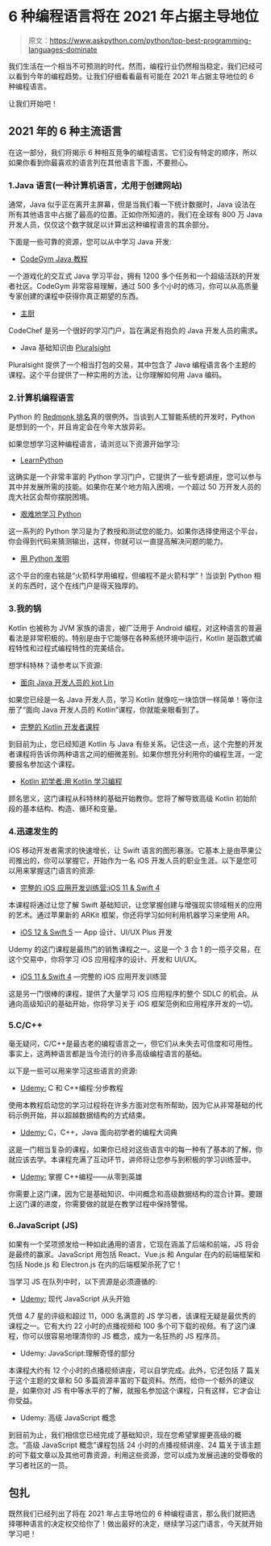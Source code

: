 # 6 种编程语言将在 2021 年占据主导地位

> 原文：<https://www.askpython.com/python/top-best-programming-languages-dominate>

我们生活在一个相当不可预测的时代，然而，编程行业仍然相当稳定，我们已经可以看到今年的编程趋势。让我们仔细看看最有可能在 2021 年占据主导地位的 6 种编程语言。

让我们开始吧！

## 2021 年的 6 种主流语言

在这一部分，我们将揭示 6 种相互竞争的编程语言。它们没有特定的顺序，所以如果你看到你最喜欢的语言列在其他语言下面，不要担心。

### 1.Java 语言(一种计算机语言，尤用于创建网站)

通常，Java 似乎正在离开主屏幕，但是当我们看一下统计数据时，Java 设法在所有其他语言中占据了最高的位置。正如你所知道的，我们在全球有 800 万 Java 开发人员，仅仅这个数字就足以计算出这种编程语言的其余部分。

下面是一些可靠的资源，您可以从中学习 Java 开发:

*   [CodeGym Java 教程](https://codegym.cc/)

一个游戏化的交互式 Java 学习平台，拥有 1200 多个任务和一个超级活跃的开发者社区。CodeGym 非常容易理解，通过 500 多个小时的练习，你可以从高质量专家创建的课程中获得你真正期望的东西。

*   [主厨](https://www.codechef.com/)

CodeChef 是另一个很好的学习门户，旨在满足有抱负的 Java 开发人员的需求。

*   Java 基础知识由 [Pluralsight](https://www.pluralsight.com/courses/java-fundamentals-language)

Pluralsight 提供了一个相当打包的交易，其中包含了 Java 编程语言各个主题的课程。这个平台提供了一种实用的方法，让你理解如何用 Java 编码。

### 2.计算机编程语言

Python 的 [Redmonk 排名](https://redmonk.com/sogrady/2020/07/27/language-rankings-6-20/)真的很例外。当谈到人工智能系统的开发时，Python 是想到的一个，并且肯定会在今年大放异彩。

如果您想学习这种编程语言，请浏览以下资源开始学习:

*   [LearnPython](https://www.learnpython.org/)

这确实是一个非常丰富的 Python 学习门户，它提供了一些专题讲座，您可以参与其中并发展所需的技能。如果你在某个地方陷入困境，一个超过 50 万开发人员的庞大社区会帮你摆脱困境。

*   [艰难地学习 Python](https://learncodethehardway.org/python/)

这一系列的 Python 学习是为了教授和测试您的能力。如果你选择使用这个平台，你会得到代码来猜测输出，这样，你就可以一直提高解决问题的能力。

*   [用 Python 发明](https://inventwithpython.com/)

这个平台的座右铭是“火箭科学用编程，但编程不是火箭科学”！当谈到 Python 相关的东西时，这个在线门户是得天独厚的。

### 3.我的锅

Kotlin 也被称为 JVM 家族的语言，被广泛用于 Android 编程，对这种语言的普遍看法是非常积极的。特别是由于它能够在各种系统环境中运行，Kotlin 是函数式编程特性和过程式编程特性的完美结合。

想学科特林？请参考以下资源:

*   [面向 Java 开发人员的 kot Lin](https://www.udemy.com/course/kotlin-for-java-developers/?LSNPUBID=JVFxdTr9V80&ranEAID=JVFxdTr9V80&ranMID=39197&ranSiteID=JVFxdTr9V80-10.lT3IxG4oUwPDmb56hlA&utm_medium=udemyads&utm_source=aff-campaign)

如果您已经是一名 Java 开发人员，学习 Kotlin 就像吃一块馅饼一样简单！等你注册了“面向 Java 开发人员的 Kotlin”课程，你就能亲眼看到了。

*   [完整的 Kotlin 开发者课程](https://www.udemy.com/course/the-complete-kotlin-developer-course-java/)

到目前为止，您已经知道 Kotlin 与 Java 有些关系。记住这一点，这个完整的开发者课程将告诉你两种语言之间的细微差别。如果你想充分利用你的编程生涯，一定要报名参加这个课程。

*   [Kotlin 初学者:用 Kotlin 学习编程](https://www.udemy.com/course/kotlin-course/)

顾名思义，这门课程从科特林的基础开始教你。您将了解导致高级 Kotlin 初始阶段的基本结构、构造、循环和变量。

### 4.迅速发生的

iOS 移动开发者需求的快速增长，让 Swift 语言的图形暴涨。它基本上是由苹果公司推出的，你可以掌握它，开始作为一名 iOS 开发人员的职业生涯。以下是您可以用来掌握这门语言的资源:

*   [完整的 iOS 应用开发训练营:iOS 11 & Swift 4](https://coursesity.com/course-detail/the-complete-ios-app-development-bootcamp-ios-11--swift-4)

本课程将通过让您了解 Swift 基础知识，让您掌握创建与增强现实领域相关的应用的艺术。通过苹果新的 ARKit 框架，你还将学习如何利用机器学习来使用 AR。

*   [iOS 12 & Swift 5](https://www.udemy.com/course/app-design-uiux-plus-ios-development/) — App 设计、UI/UX Plus 开发

Udemy 的这门课程是最热门的销售课程之一。这是一个 3 合 1 的一揽子交易，在这个交易中，你将学习 iOS 应用程序的设计、开发和 UI/UX。

*   [iOS 11 & Swift 4](https://www.udemy.com/course/ios11-app-development-bootcamp/) —完整的 iOS 应用开发训练营

这是另一门很棒的课程，提供了大量学习 iOS 应用程序的整个 SDLC 的机会。从通向高级知识的基础开始，你将学习关于 iOS 框架范例和应用程序开发的一切。

### 5.C/C++

毫无疑问，C/C++是最古老的编程语言之一，但它们从未失去可信度和可用性。事实上，这两种语言都是当今流行的许多高级编程语言的基础。

以下是一些可以用来学习这些语言的资源:

*   [Udemy:](https://www.udemy.com/course/c-and-c-programming/) C 和 C++编程:分步教程

使用本教程启动您的学习过程将在许多方面对您有所帮助，因为它从非常基础的代码示例开始，并以超越数据结构的方式结束。

*   [Udemy:](https://www.udemy.com/course/c-cplus-plus-java-programming-megaprimer-for-beginners/) C，C++，Java 面向初学者的编程大词典

这是一门相当复杂的课程，如果你已经对这些语言中的每一种有了基本的了解，你就应该去学。本课程充满了互动环节，讲师将让您参与到积极的学习训练营中。

*   [Udemy:](https://www.udemy.com/course/mastering-c-plus-plus-programming-from-zero-to-hero/) 掌握 C++编程——从零到英雄

你需要上这门课，因为它是基础知识、中间概念和高级数据结构的混合计算。要跟上这门课的进度，你需要做的就是在教学过程中保持警惕。

### 6.JavaScript (JS)

如果有一个奖项颁发给一种如此通用的语言，它现在涵盖了后端和前端，JS 将会是最终的赢家。JavaScript 用包括 React、Vue.js 和 Angular 在内的前端框架和包括 Node.js 和 Electron.js 在内的后端框架杀死了它！

当学习 JS 在队列中时，以下资源是必须遵循的:

*   [Udemy:](https://www.udemy.com/course/modern-javascript-from-the-beginning/) 现代 JavaScript 从头开始

凭借 4.7 星的评级和超过 11，000 名满意的 JS 学习者，该课程无疑是最优秀的课程之一。它有大约 22 小时的点播视频和 100 多个可下载的视频。有了这门课程，你可以很容易地理清你的 JS 概念，成为一名狂热的 JS 程序员。

*   Udemy: JavaScript:理解奇怪的部分

本课程大约有 12 个小时的点播视频讲座，可以自学完成。此外，它还包括 7 篇关于这个主题的文章和 50 多篇资源丰富的下载资料。然而，给你一个额外的建议是，如果你对 JS 有中等水平的了解，就报名参加这个课程，只有这样，它才会让你受益。

*   Udemy: 高级 JavaScript 概念

到目前为止，我们相信您已经完成了基础知识，现在您希望掌握更高级的概念。“高级 JavaScript 概念”课程包括 24 小时的点播视频讲座、24 篇关于该主题的可下载文章以及其他可靠资源，利用这些资源，您可以成为发展迅速的受尊敬的学习者社区的一员。

## 包扎

既然我们已经列出了将在 2021 年占主导地位的 6 种编程语言，那么我们就把选择哪种语言的决定权交给你了！做出最好的决定，继续学习这门语言，今天就开始学习吧！